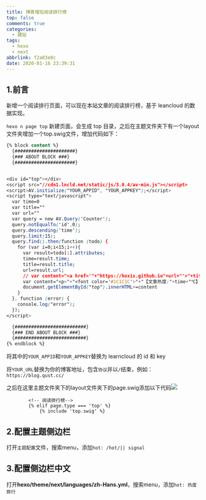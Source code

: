 ```yaml
---
title: 博客增加阅读排行榜
top: false
comments: true
categories:
  - 建站
tags:
  - hexo
  - next
abbrlink: f2a03e8c
date: 2020-01-16 23:39:31
---
```


## 1.前言

新增一个阅读排行页面，可以现在本站文章的阅读排行榜，基于 leancloud 的数据实现。

<!-- more -->

`hexo n page top` 新建页面，会生成 top 目录，之后在主题文件夹下有一个layout文件夹增加一个top.swig文件，增加代码如下：

```css
{% block content %}
  {######################}
  {### ABOUT BLOCK ###}
  {######################}


<div id="top"></div>
<script src="//cdn1.lncld.net/static/js/3.0.4/av-min.js"></script>
<script>AV.initialize("YOUR_APPID", "YOUR_APPKEY");</script>
<script type="text/javascript">
  var time=0
  var title=""
  var url=""
  var query = new AV.Query('Counter');
  query.notEqualTo('id',0);
  query.descending('time');
  query.limit(15);
  query.find().then(function (todo) {
    for (var i=0;i<15;i++){
      var result=todo[i].attributes;
      time=result.time;
      title=result.title;
      url=result.url;
      // var content="<a href='"+"https://hoxis.github.io"+url+"'>"+title+"</a>"+"<br>"+"<font color='#fff'>"+"阅读次数："+time+"</font>"+"<br><br>";
      var content="<p>"+"<font color='#1C1C1C'>"+"【文章热度:"+time+"℃】"+"</font>"+"<a href='"+"YOUR_URL"+url+"'>"+title+"</a>"+"</p>";
      document.getElementById("top").innerHTML+=content
    }
  }, function (error) {
    console.log("error");
  });
</script>

  {##########################}
  {### END ABOUT BLOCK ###}
  {##########################}
{% endblock %}
```

将其中的`YOUR_APPID`和`YOUR_APPKEY`替换为 learncloud 的 id 和 key

将`YOUR_URL`替换为你的博客地址，包含`协议`并以`/`结束，例如：`https://blog.qust.cc/`

之后在这里主题文件夹下的layout文件夹下的page.swig添加以下代码![](http://photo.jomeswang.top/20200410232246.png)

```
        <!-- 阅读排行榜-->
        {% elif page.type === 'top' %}
            {% include 'top.swig' %}
```

## 2.配置主题侧边栏

 打开`主题配置`文件，搜索menu，添加`hot: /hot/|| signal` 

## 3.配置侧边栏中文

 打开**hexo/theme/next/languages/zh-Hans.yml**，搜索menu，添加`hot: 热度排行` 